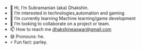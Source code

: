 - 👋 Hi, I’m Subramanian (aka) Dhakshin.
- 👀 I’m interested in technologies,automation and gaming.
- 🌱 I’m currently learning Machine learning/game development
- 💞️ I’m looking to collaborate on a project or team.
- 📫 How to reach me dhakshineaswar@gmail.com
- 😄 Pronouns: he.
- ⚡ Fun fact: parley.

<!---
dhakshinSUBU26/dhakshinSUBU26 is a ✨ special ✨ repository because its `README.md` (this file) appears on your GitHub profile.
You can click the Preview link to take a look at your changes.
--->
